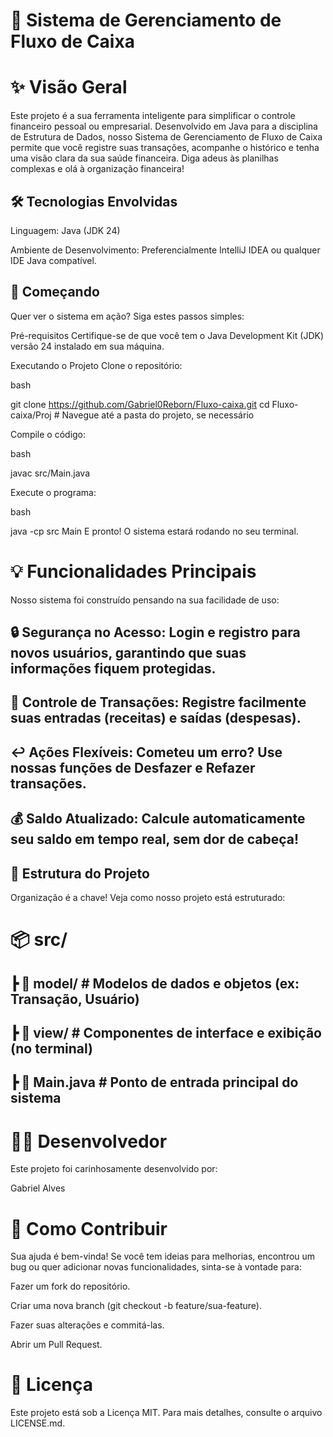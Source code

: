 # 🚀 Sistema de Gerenciamento de Fluxo de Caixa

# ✨ Visão Geral
Este projeto é a sua ferramenta inteligente para simplificar o controle financeiro pessoal ou empresarial. Desenvolvido em Java para a disciplina de Estrutura de Dados, nosso Sistema de Gerenciamento de Fluxo de Caixa permite que você registre suas transações, acompanhe o histórico e tenha uma visão clara da sua saúde financeira. Diga adeus às planilhas complexas e olá à organização financeira!

## 🛠️ Tecnologias Envolvidas
Linguagem: Java (JDK 24)

Ambiente de Desenvolvimento: Preferencialmente IntelliJ IDEA ou qualquer IDE Java compatível.

## 🚀 Começando
Quer ver o sistema em ação? Siga estes passos simples:

Pré-requisitos
Certifique-se de que você tem o Java Development Kit (JDK) versão 24 instalado em sua máquina.

Executando o Projeto
Clone o repositório:

bash

git clone https://github.com/Gabriel0Reborn/Fluxo-caixa.git
cd Fluxo-caixa/Proj # Navegue até a pasta do projeto, se necessário

Compile o código:

bash

javac src/Main.java

Execute o programa:

bash

java -cp src Main
E pronto! O sistema estará rodando no seu terminal.

# 💡 Funcionalidades Principais
Nosso sistema foi construído pensando na sua facilidade de uso:

## 🔒 Segurança no Acesso: Login e registro para novos usuários, garantindo que suas informações fiquem protegidas.

## 💸 Controle de Transações: Registre facilmente suas entradas (receitas) e saídas (despesas).

## ↩️ Ações Flexíveis: Cometeu um erro? Use nossas funções de Desfazer e Refazer transações.

## 💰 Saldo Atualizado: Calcule automaticamente seu saldo em tempo real, sem dor de cabeça!

## 📂 Estrutura do Projeto
Organização é a chave! Veja como nosso projeto está estruturado:

# 📦 src/
## ┣ 📁 model/      # Modelos de dados e objetos (ex: Transação, Usuário)
## ┣ 📁 view/       # Componentes de interface e exibição (no terminal)
## ┣ 📄 Main.java   # Ponto de entrada principal do sistema
# 🙋‍♂️ Desenvolvedor
Este projeto foi carinhosamente desenvolvido por:

Gabriel Alves

# 🤝 Como Contribuir
Sua ajuda é bem-vinda! Se você tem ideias para melhorias, encontrou um bug ou quer adicionar novas funcionalidades, sinta-se à vontade para:

Fazer um fork do repositório.

Criar uma nova branch (git checkout -b feature/sua-feature).

Fazer suas alterações e commitá-las.

Abrir um Pull Request.

# 📜 Licença
Este projeto está sob a Licença MIT. Para mais detalhes, consulte o arquivo LICENSE.md.